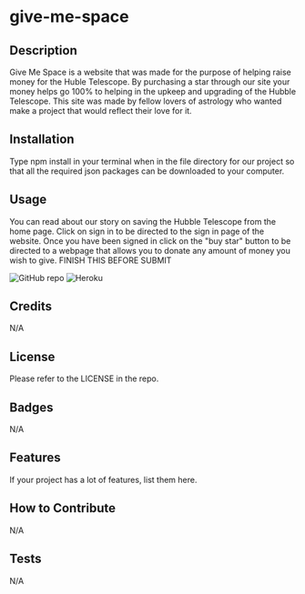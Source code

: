 # give-me-space

## Description

Give Me Space is a website that was made for the purpose of helping raise money for the Huble Telescope. By purchasing a star through our site your money helps go 100% to helping in the upkeep and upgrading of the Hubble Telescope. This site was made by fellow lovers of astrology who wanted make a project that would reflect their love for it. 

## Installation

Type npm install in your terminal when in the file directory for our project so that all the required json packages can be downloaded to your computer. 

## Usage

You can read about our story on saving the Hubble Telescope from the home page. Click on sign in to be directed to the sign in page of the website. Once you have been signed in click on the "buy star" button to be directed to a webpage that allows you to donate any amount of money you wish to give. 
FINISH THIS BEFORE SUBMIT


![GitHub repo](https://github.com/haileycarlson/give-me-space)
![Heroku](https://give-me-space.herokuapp.com/) 

## Credits

N/A

## License

Please refer to the LICENSE in the repo.

## Badges

N/A

## Features

If your project has a lot of features, list them here.

## How to Contribute

N/A

## Tests

N/A

